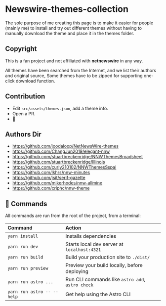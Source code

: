 # Newswire-themes-collection

The sole purpose of me creating this page is to make it easier for
people (mainly me) to install and try out different themes without
having to manually download the theme and place it in the themes folder.

## Copyright

This is a fan project and not affiliated with <b>netnewswire</b> in any way.

All themes have been searched from the Internet, and we list their authors and original source, Some themes have to be zipped for supporting one-click download function.

## Contribution

- Edit `src/assets/themes.json`, add a theme info.
- Open a PR.
- 🎉

## Authors Dir

- https://github.com/joodaloop/NetNewsWire-themes
- https://github.com/ChangJun2019/elegant-nnw
- https://github.com/stuartbreckenridge/NNWThemesBroadsheet
- https://github.com/stuartbreckenridge/Illinois
- https://github.com/curly210102/NNWThemesSspai
- https://github.com/lkhrs/nnw-minutes
- https://github.com/jsit/serif-gazette
- https://github.com/mikerhodes/nnw-allmine
- https://github.com/criphc/nnw-theme

## 🧞 Commands

All commands are run from the root of the project, from a terminal:

| Command                    | Action                                           |
| :------------------------- | :----------------------------------------------- |
| `yarn install`             | Installs dependencies                            |
| `yarn run dev`             | Starts local dev server at `localhost:4321`      |
| `yarn run build`           | Build your production site to `./dist/`          |
| `yarn run preview`         | Preview your build locally, before deploying     |
| `yarn run astro ...`       | Run CLI commands like `astro add`, `astro check` |
| `yarn run astro -- --help` | Get help using the Astro CLI                     |
